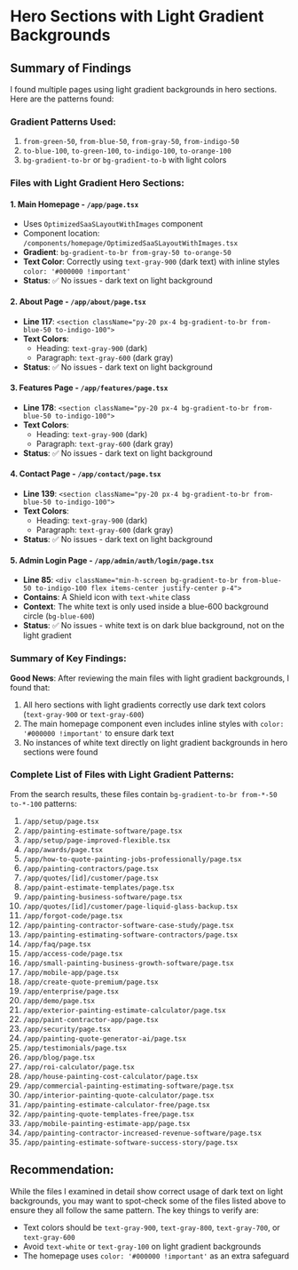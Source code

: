 # Hero Sections with Light Gradient Backgrounds

## Summary of Findings

I found multiple pages using light gradient backgrounds in hero sections. Here are the patterns found:

### Gradient Patterns Used:
1. `from-green-50`, `from-blue-50`, `from-gray-50`, `from-indigo-50`
2. `to-blue-100`, `to-green-100`, `to-indigo-100`, `to-orange-100`
3. `bg-gradient-to-br` or `bg-gradient-to-b` with light colors

### Files with Light Gradient Hero Sections:

#### 1. **Main Homepage** - `/app/page.tsx`
- Uses `OptimizedSaaSLayoutWithImages` component
- Component location: `/components/homepage/OptimizedSaaSLayoutWithImages.tsx`
- **Gradient**: `bg-gradient-to-br from-gray-50 to-orange-50`
- **Text Color**: Correctly using `text-gray-900` (dark text) with inline styles `color: '#000000 !important'`
- **Status**: ✅ No issues - dark text on light background

#### 2. **About Page** - `/app/about/page.tsx`
- **Line 117**: `<section className="py-20 px-4 bg-gradient-to-br from-blue-50 to-indigo-100">`
- **Text Colors**: 
  - Heading: `text-gray-900` (dark)
  - Paragraph: `text-gray-600` (dark gray)
- **Status**: ✅ No issues - dark text on light background

#### 3. **Features Page** - `/app/features/page.tsx`
- **Line 178**: `<section className="py-20 px-4 bg-gradient-to-br from-blue-50 to-indigo-100">`
- **Text Colors**:
  - Heading: `text-gray-900` (dark)
  - Paragraph: `text-gray-600` (dark gray)
- **Status**: ✅ No issues - dark text on light background

#### 4. **Contact Page** - `/app/contact/page.tsx`
- **Line 139**: `<section className="py-20 px-4 bg-gradient-to-br from-blue-50 to-indigo-100">`
- **Text Colors**:
  - Heading: `text-gray-900` (dark)
  - Paragraph: `text-gray-600` (dark gray)
- **Status**: ✅ No issues - dark text on light background

#### 5. **Admin Login Page** - `/app/admin/auth/login/page.tsx`
- **Line 85**: `<div className="min-h-screen bg-gradient-to-br from-blue-50 to-indigo-100 flex items-center justify-center p-4">`
- **Contains**: A Shield icon with `text-white` class
- **Context**: The white text is only used inside a blue-600 background circle (`bg-blue-600`)
- **Status**: ✅ No issues - white text is on dark blue background, not on the light gradient

### Summary of Key Findings:

**Good News**: After reviewing the main files with light gradient backgrounds, I found that:
1. All hero sections with light gradients correctly use dark text colors (`text-gray-900` or `text-gray-600`)
2. The main homepage component even includes inline styles with `color: '#000000 !important'` to ensure dark text
3. No instances of white text directly on light gradient backgrounds in hero sections were found

### Complete List of Files with Light Gradient Patterns:

From the search results, these files contain `bg-gradient-to-br from-*-50 to-*-100` patterns:

1. `/app/setup/page.tsx`
2. `/app/painting-estimate-software/page.tsx`
3. `/app/setup/page-improved-flexible.tsx`
4. `/app/awards/page.tsx`
5. `/app/how-to-quote-painting-jobs-professionally/page.tsx`
6. `/app/painting-contractors/page.tsx`
7. `/app/quotes/[id]/customer/page.tsx`
8. `/app/paint-estimate-templates/page.tsx`
9. `/app/painting-business-software/page.tsx`
10. `/app/quotes/[id]/customer/page-liquid-glass-backup.tsx`
11. `/app/forgot-code/page.tsx`
12. `/app/painting-contractor-software-case-study/page.tsx`
13. `/app/painting-estimating-software-contractors/page.tsx`
14. `/app/faq/page.tsx`
15. `/app/access-code/page.tsx`
16. `/app/small-painting-business-growth-software/page.tsx`
17. `/app/mobile-app/page.tsx`
18. `/app/create-quote-premium/page.tsx`
19. `/app/enterprise/page.tsx`
20. `/app/demo/page.tsx`
21. `/app/exterior-painting-estimate-calculator/page.tsx`
22. `/app/paint-contractor-app/page.tsx`
23. `/app/security/page.tsx`
24. `/app/painting-quote-generator-ai/page.tsx`
25. `/app/testimonials/page.tsx`
26. `/app/blog/page.tsx`
27. `/app/roi-calculator/page.tsx`
28. `/app/house-painting-cost-calculator/page.tsx`
29. `/app/commercial-painting-estimating-software/page.tsx`
30. `/app/interior-painting-quote-calculator/page.tsx`
31. `/app/painting-estimate-calculator-free/page.tsx`
32. `/app/painting-quote-templates-free/page.tsx`
33. `/app/mobile-painting-estimate-app/page.tsx`
34. `/app/painting-contractor-increased-revenue-software/page.tsx`
35. `/app/painting-estimate-software-success-story/page.tsx`

## Recommendation:
While the files I examined in detail show correct usage of dark text on light backgrounds, you may want to spot-check some of the files listed above to ensure they all follow the same pattern. The key things to verify are:
- Text colors should be `text-gray-900`, `text-gray-800`, `text-gray-700`, or `text-gray-600`
- Avoid `text-white` or `text-gray-100` on light gradient backgrounds
- The homepage uses `color: '#000000 !important'` as an extra safeguard

